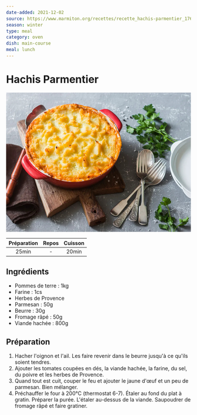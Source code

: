 ```yaml
---
date-added: 2021-12-02
source: https://www.marmiton.org/recettes/recette_hachis-parmentier_17639.aspx
season: winter
type: meal
category: oven
dish: main-course
meal: lunch
---
```


# Hachis Parmentier

![](images/Hachis%20Parmentier.jpg)

| Préparation | Repos | Cuisson |
|:-----------:|:-----:|:-------:|
|    25min    |   -   |  20min  |

## Ingrédients

- Pommes de terre : 1kg
- Farine : 1cs
- Herbes de Provence
- Parmesan : 50g
- Beurre : 30g
- Fromage râpé : 50g
- Viande hachée : 800g

## Préparation

1. Hacher l'oignon et l'ail. Les faire revenir dans le beurre jusqu'à ce qu'ils soient tendres.
2. Ajouter les tomates coupées en dés, la viande hachée, la farine, du sel, du poivre et les herbes de Provence.
3. Quand tout est cuit, couper le feu et ajouter le jaune d'œuf et un peu de parmesan. Bien mélanger.
4. Préchauffer le four à 200°C (thermostat 6-7). Étaler au fond du plat à gratin. Préparer la purée. L'étaler au-dessus de la viande. Saupoudrer de fromage râpé et faire gratiner.
